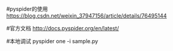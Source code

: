 #pyspider的使用    
https://blog.csdn.net/weixin_37947156/article/details/76495144

#官方文档
http://docs.pyspider.org/en/latest/

#本地调试
    pyspider one -i sample.py
    

    